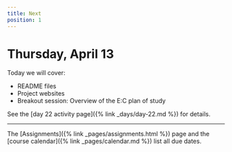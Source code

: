 ```yaml
---
title: Next
position: 1
---
```


# Thursday, April 13

Today we will cover:
* README files
* Project websites
* Breakout session: Overview of the E:C plan of study

See the [day 22 activity page]({% link _days/day-22.md %}) for details.

---

The [Assignments]({% link _pages/assignments.html %}) page and the [course calendar]({% link _pages/calendar.md %}) list all due dates.
